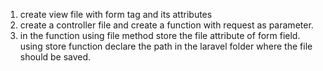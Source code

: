 1. create view file with form tag and its attributes
2. create a controller file and create a function with request as parameter.
3. in the function using file method store the file attribute of form field. using store function declare the path in the laravel folder where the file should be saved.
